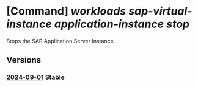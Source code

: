 # [Command] _workloads sap-virtual-instance application-instance stop_

Stops the SAP Application Server Instance.

## Versions

### [2024-09-01](/Resources/mgmt-plane/L3N1YnNjcmlwdGlvbnMve30vcmVzb3VyY2Vncm91cHMve30vcHJvdmlkZXJzL21pY3Jvc29mdC53b3JrbG9hZHMvc2FwdmlydHVhbGluc3RhbmNlcy97fS9hcHBsaWNhdGlvbmluc3RhbmNlcy97fS9zdG9w/2024-09-01.xml) **Stable**

<!-- mgmt-plane /subscriptions/{}/resourcegroups/{}/providers/microsoft.workloads/sapvirtualinstances/{}/applicationinstances/{}/stop 2024-09-01 -->
